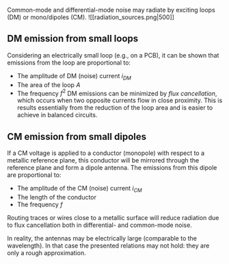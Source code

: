 Common-mode and differential-mode noise may radiate by exciting loops (DM) or mono/dipoles (CM).
![[radiation_sources.png|500]]
## DM emission from small loops
Considering an electrically small loop (e.g., on a PCB), it can be shown that emissions from the loop are proportional to:
- The amplitude of DM (noise) current $i_{DM}$
- The area of the loop $A$
- The frequency $f^2$
DM emissions can be minimized by _flux cancellation_, which occurs when two opposite currents flow in close proximity. This is results essentially from the reduction of the loop area and is easier to achieve in balanced circuits.
## CM emission from small dipoles
If a CM voltage is applied to a conductor (monopole) with respect to a metallic reference plane, this conductor will be mirrored through the reference plane and form a dipole antenna. The emissions from this dipole are proportional to:
- The amplitude of the CM (noise) current $i_{CM}$
- The length of the conductor
- The frequency $f$

Routing traces or wires close to a metallic surface will reduce radiation due to flux cancellation both in differential- and common-mode noise.

In reality, the antennas may be electrically large (comparable to the wavelength). In that case the presented relations may not hold: they are only a rough approximation.